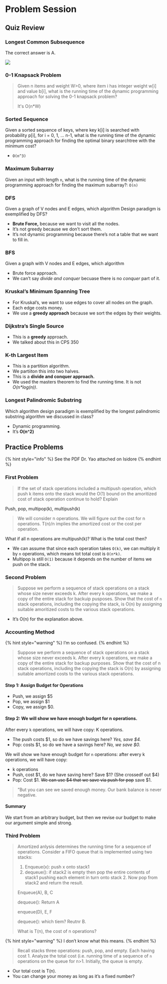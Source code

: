 # Problem Session

## Quiz Review

### Longest Common Subsequence

The correct answer is A.

![](<../../../.gitbook/assets/image (18) (1) (1) (1) (1) (1) (1) (1).png>)

### 0-1 Knapsack Problem

> Given n items and weight W>0, where item i has integer weight w\[i] and value b\[i], what is the running time of the dynamic programming approach for solving the 0-1 knapsack problem?
>
> It's O(n\*W)

### Sorted Sequence

Given a sorted sequence of keys, where key k\[i] is searched with probability p\[i], for i = 0, 1, ... n-1, what is the running time of the dynamic programming approach for finding the optimal binary searchtree with the minimum cost?

* `O(n^3)`

### Maximum Subarray

Given an input with length `n`, what is the running time of the dynamic programming approach for finding the maximum subarray?: `O(n)`

### DFS

Given a graph of V nodes and E edges, which algorithm Design paradigm is exemplified by DFS?

* **Brute Force,** because we want to visit all the nodes.
* It’s not greedy because we don’t sort them.
* It’s not dynamic programming because there’s not a table that we want to fill in.

### BFS

Given a graph with V nodes and E edges, which algorithm

* Brute force approach.
* We can’t say _divide and conquer_ becuase there is no _conquer_ part of it.

### Kruskal’s Minimum Spanning Tree

* For Kruskal’s, we want to use edges to cover all nodes on the graph.
* Each edge costs money.
* We use a **greedy approach** because we sort the edges by their weights.

### Dijkstra’s Single Source

* This is a **greedy** approach.
* We talked about this in CPS 350

### K-th Largest Item

* This is a partition algorithm.
* We partiiton this into two halves.
* This is a **divide and conquer approach.**
* We used the masters theorem to find the running time. It is not _O(n\*log(n))_.

### Longest Palindromic Substring

Which algorithm design paradigm is exemplified by the longest palindromic substring algorithm we discussed in class?

* Dynamic programming.
* It’s **O(n^2)**

## Practice Problems

{% hint style="info" %}
See the PDF Dr. Yao attached on Isidore
{% endhint %}

### First Problem

> If the set of stack operations included a multipush operation, which push k items onto the stack would the O(1) bound on the amoritized cost of stack operation continue to hold? Explain

Push, pop, multipop(k), multipush(k)

> We will consider n operations. We will figure out the cost for n operations. T(n)/n implies the amortized cost or the cost per operation.

What if all n operations are multipush(k)? What is the total cost then?

* We can assume that since each operation takes `O(k)`, we can multiply it by `n` operations, which means tot total cost is `O(n*k)`.
* Multipop is still `O(1)` because it depends on the number of items we push on the stack.

### Second Problem

> Suppose we perform a sequence of stack operations on a stack whose size never exceeds k. After every k operations, we make a copy of the entire stack for backuip pusposes. Show that the cost of `n` stack operations, including the copying the stack, is O(n) by assigning suitable amoritized costs to the various stack operations.

* It’s O(n) for the explanation above.

### Accounting Method

{% hint style="warning" %}
I’m so confused.
{% endhint %}

> Suppose we perform a sequence of stack operations on a stack whose size never exceeds k. After every k operations, we make a copy of the entire stack for backup purposes. Show that the cost of n stack operations, including the copying the stack is O(n) by assigning suitable amortized costs to the various stack operations.

#### Step 1: Assign Budget for Operations

* Push, we assign $5
* Pop, we assign $1
* Copy, we assign $0.

#### Step 2: We will show we have enough budget for n operations.

After every `k` operations, we will have copy: K operations.

* The push costs $1, so do we have savings here? _Yes, save $4._
* Pop: costs $1, so do we have a savings here? _No, we save $0._

We will show we have enough budget for `n` operations: after every k operations, we will have copy:

* k operations
* Push, cost $1, do we have saving here? Save $1? (She crossedf out $4)
* Pop: Cost $1. ~~We can use $4 that we save via push for pop~~ save $1.

> ”But you can see we saved enough money. Our bank balance is never negative.

#### Summary

We start from an arbitrary budget, but then we revise our budget to make our argument simple and strong.

### Third Problem

> Amortized anlysis determines the running time for a sequence of operations. Consider a FIFO queue that is implemented using two stacks:
>
> 1. Enqueue(x): push x onto stack1
> 2. dequeue(): if stack2 is empty then pop the entire contents of stack1 pushing each element in turn onto stack 2. Now pop from stack2 and return the result.
>
> Enqueue(A), B, C
>
> dequeue(): Return A
>
> enqueue(D), E, F
>
> dequeue(): which tiem? Reutnr B.
>
> What is T(n), the cost of n operations?

{% hint style="warning" %}
I don’t know what this means.
{% endhint %}

> Recall stacks three operations: push, pop, and empty. Each having cost 1. Analyze the total cost (i.e. running time of a sequence of `n` operations on the queue for n>1. Initially, the queue is empty.

* Our total cost is T(n).
* You can change your money as long as it’s a fixed number?
